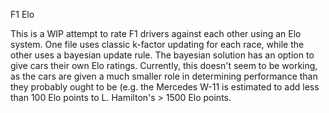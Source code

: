 F1 Elo

This is a WIP attempt to rate F1 drivers against each other using an Elo system. One file uses classic k-factor updating for each race, while the other uses a bayesian update rule. The bayesian solution has an option to give cars their own Elo ratings. Currently, this doesn't seem to be working, as the cars are given a much smaller role in determining performance than they probably ought to be (e.g. the Mercedes W-11 is estimated to add less than 100 Elo points to L. Hamilton's > 1500 Elo points.
